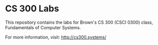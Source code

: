CS 300 Labs
===========

This repository contains the labs for Brown's CS 300 (CSCI 0300) class,
Fundamentals of Computer Systems.

For more information, visit:
http://cs300.systems/
